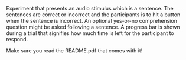 Experiment that presents an audio stimulus which is a sentence. The sentences are correct or incorrect and the participants is to hit a button when the sentence is incorrect. An optional yes-or-no comprehension question might be asked following a sentence. A progress bar is shown during a trial that signifies how much time is left for the participant to respond.

 

Make sure you read the README.pdf that comes with it!